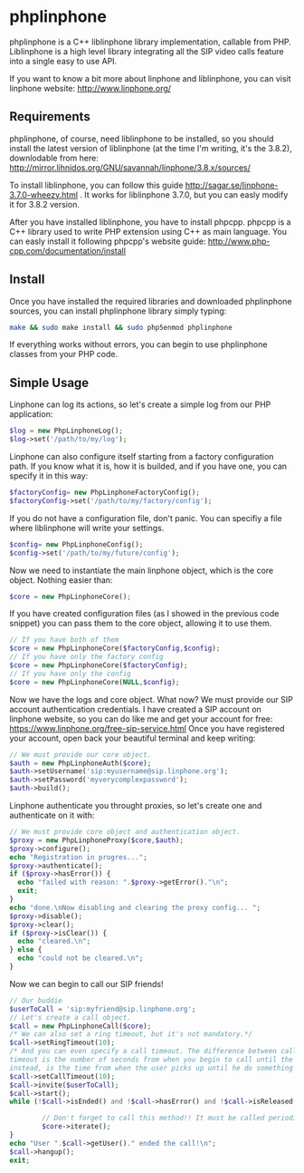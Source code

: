 # phplinphone

phplinphone is a C++ liblinphone library implementation, callable from PHP. Liblinphone is a high level library integrating all the SIP video calls feature into a single easy to use API. 

If you want to know a bit more about linphone and liblinphone, you can visit linphone website: http://www.linphone.org/

Requirements
------------

phplinphone, of course, need liblinphone to be installed, so you should install the latest version of liblinphone (at the time I'm writing, it's the 3.8.2), downlodable from here: http://mirror.lihnidos.org/GNU/savannah/linphone/3.8.x/sources/

To install liblinphone, you can follow this guide http://sagar.se/linphone-3.7.0-wheezy.html . It works for liblinphone 3.7.0, but you can easly modify it for 3.8.2 version.

After you have installed liblinphone, you have to install phpcpp. phpcpp is a C++ library used to write PHP extension using C++ as main language. You can easly install it following phpcpp's website guide: http://www.php-cpp.com/documentation/install

Install
-------

Once you have installed the required libraries and downloaded phplinphone sources, you can install phplinphone library simply typing:

```bash
make && sudo make install && sudo php5enmod phplinphone
```

If everything works without errors, you can begin to use phplinphone classes from your PHP code.

Simple Usage
------------

Linphone can log its actions, so let's create a simple log from our PHP application:

```php
$log = new PhpLinphoneLog();
$log->set('/path/to/my/log');
```

Linphone can also configure itself starting from a factory configuration path. If you know what it is, how it is builded, and if you have one, you can specify it in this way:

```php
$factoryConfig= new PhpLinphoneFactoryConfig();
$factoryConfig->set('/path/to/my/factory/config');
```

If you do not have a configuration file, don't panic. You can specifiy a file where liblinphone will write your settings.

```php
$config= new PhpLinphoneConfig();
$config->set('/path/to/my/future/config');
```

Now we need to instantiate the main linphone object, which is the core object. Nothing easier than:

```php
$core = new PhpLinphoneCore();
```

If you have created configuration files (as I showed in the previous code snippet) you can pass them to the core object, allowing it to use them.

```php
// If you have both of them
$core = new PhpLinphoneCore($factoryConfig,$config);
// If you have only the factory config
$core = new PhpLinphoneCore($factoryConfig);
// If you have only the config
$core = new PhpLinphoneCore(NULL,$config);
```

Now we have the logs and core object. What now? We must provide our SIP account authentication credentials. I have created a SIP account on linphone website, so you can do like me and get your account for free: https://www.linphone.org/free-sip-service.html
Once you have registered your account, open back your beautiful terminal and keep writing:

```php
// We must provide our core object.
$auth = new PhpLinphoneAuth($core);
$auth->setUsername('sip:myusername@sip.linphone.org');
$auth->setPassword('myverycomplexpassword');
$auth->build();
```

Linphone authenticate you throught proxies, so let's create one and authenticate on it with:

```php
// We must provide core object and authentication object.
$proxy = new PhpLinphoneProxy($core,$auth);
$proxy->configure();
echo "Registration in progres...";
$proxy->authenticate();
if ($proxy->hasError()) {
  echo "failed with reason: ".$proxy->getError()."\n";
  exit;
}
echo "done.\nNow disabling and clearing the proxy config... ";
$proxy->disable();
$proxy->clear();
if ($proxy->isClear()) {
  echo "cleared.\n";
} else {
  echo "could not be cleared.\n";
}
```

Now we can begin to call our SIP friends!

```php
// Our buddie
$userToCall = 'sip:myfriend@sip.linphone.org';
// Let's create a call object.
$call = new PhpLinphoneCall($core);
/* We can also set a ring timeout, but it's not mandatory.*/
$call->setRingTimeout(10);
/* And you can even specify a call timeout. The difference between call timeout and ring timeout is that a ring
timeout is the number of seconds from when you begin to call until the user picks up the call. The call timeout,
instead, is the time from when the user picks up until he do something like press a key. Use the call timeout only if you want that the user press a number or something like that. */
$call->setCallTimeout(10);
$call->invite($userToCall);
$call->start();
while (!$call->isEnded() and !$call->hasError() and !$call->isReleased() and !$call->isRingExpired() and !$call->isCallExpired()) {

        // Don't forget to call this method!! It must be called periodically to allow linphone core to do background work!
        $core->iterate();
}
echo "User ".$call->getUser()." ended the call!\n";
$call->hangup();
exit;
```

